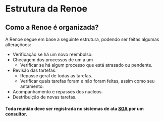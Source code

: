 # Estrutura da Renoe

## Como a Renoe é organizada?
A Renoe segue em base a seguinte estrutura, podendo ser feitas algumas alteraçõoes:
- Verificação se há um novo reembolso.
- Checagem dos processos de um a um
	- Verificar se há algum processo que está atrasado ou pendente.
- Revisão das tartefas.
	- Repasse geral de todas as tarefas.
	- Verificar quais tarefas foram e não foram feitas, assim como seu antamento.
- Acompanhamento e repasses dos nucleos.
- Destribuição de novas tarefas.

#### Toda reunião deve ser registrada no sistemas de ata [SGA](http://sga.cjr.org.br/users/sign_in) por um consultor.
